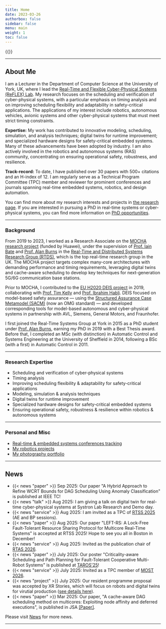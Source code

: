 ```yaml
---
title: Home
date: 2023-03-26
authorbox: false
sidebar: false
menu: main
weight: 1
toc: false
---
```


{{<contact>}}

---

## About Me
I am a Lecturer in the Department of Computer Science at the University of York, UK, where I lead the [Real-Time and Flexible Cyber-Physical Systems (ReFLEX) Lab](https://www.xiaotiandai.com/lab/). My research focuses on the scheduling and verification of cyber-physical systems, with a particular emphasis on timing analysis and on improving scheduling flexibility and adaptability in safety-critical applications. The applications of my interest include robotics, autonomous vehicles, avionic systems and other cyber-physical systems that must meet strict timing constraints.

**Expertise:** My work has contributed to innovative modeling, scheduling, simulation, and analysis techniques; digital twins for runtime improvement; and specialized hardware designs for safety-critical embedded systems. Many of these advancements have been adopted by industry. I am also actively involved in the robotics and autonomous systems (RAS) community, concentrating on ensuring operational safety, robustness, and resilience.

**Track-record:** To date, I have published over 30 papers with 500+ citations and an H-index of 12. I am regularly serve as a Technical Program Committee (TPC) member and reviewer for prominent conferences and journals spanning real-time embedded systems, robotics, and design automation.

You can find more about my research interests and projects in [the research page](https://www.xiaotiandai.com/research). If you are interested in pursuing a PhD in real-time systems or cyber-physical systems, you can find more information on [PhD opportunities](https://www.xiaotiandai.com/opportunities/).

---

### Background

From 2019 to 2023, I worked as a Research Associate on the [MOCHA research project](https://www.cs.york.ac.uk/rts/mocha/) (funded by Huawei), under the supervision of [Prof. Iain Bate](https://www-users.cs.york.ac.uk/~ijb/) and [Prof. Alan Burns](https://www-users.cs.york.ac.uk/~burns/) in the [Real-Time and Distributed Systems Research Group (RTDS)](https://www.cs.york.ac.uk/rts/index.html), which is the top real-time research group in the UK. The MOCHA project targets complex many-core architectures with demanding performance and timing requirements, leveraging digital twins and cache-aware scheduling to develop key techniques for next-generation 5G/6G communication base stations.

Prior to MOCHA, I contributed to the [EU H2020 DEIS project](https://deis-project.eu) in 2019, collaborating with [Prof. Tim Kelly](https://www.cs.york.ac.uk/people/tpk) and [Prof. Ibrahim Habli](https://www.cs.york.ac.uk/people/ihabli). DEIS focused on model-based safety assurance — using the [Structured Assurance Case Metamodel (SACM)](https://www.omg.org/spec/SACM/2.0/About-SACM/) (now an OMG standard) — and developed corresponding tools for model-based autonomous and cyber-physical systems in partnership with AVL, Siemens, General Motors, and Fraunhofer.

I first joined the Real-Time Systems Group at York in 2015 as a PhD student under [Prof. Alan Burns](https://www-users.cs.york.ac.uk/~burns/), earning my PhD in 2019 with a Best Thesis award. Before that, I completed an MSc (with distinction) in Automatic Control and Systems Engineering at the University of Sheffield in 2014, following a BSc (with a first) in Automatic Control in 2011. 

---

### Research Expertise

- Scheduling and verification of cyber-physical systems  
- Timing analysis  
- Improving scheduling flexibility & adaptability for safety-critical applications  
- Modeling, simulation & analysis techniques  
- Digital twins for runtime improvement  
- Specialized hardware designs for safety-critical embedded systems  
- Ensuring operational safety, robustness & resilience within robotics & autonomous systems

---

###  Personal and Misc

- [Real-time & embedded systems conferences tracking](https://automaticdai.github.io/realtime-embedded-conferences/)
- [My robotics projects](https://www.xiaotiandai.com/robots/)
- [My photography portfolio](https://automaticdai.wixsite.com/home)

---

## News

- {{< news "paper" >}} Sep 2025: Our paper "A Hybrid Approach to Refine WCRT Bounds for DAG Scheduling Using Anomaly Classification" is published at IEEE TC!
- {{< news "talk" >}} Aug 2025: I am giving a talk on digital twin for real-time cyber-physical systems at Systron Lab Research and Demo day.
- {{< news "service" >}} Aug 2025: I am invited as a TPC of [RTSS 2025](https://2025.rtss.org/) (AE and BP sessions).
- {{< news "paper" >}} Aug 2025: Our paper "LEFT-RS: A Lock-Free Fault-Tolerant Resource Sharing Protocol for Multicore Real-Time Systems" is accepted at RTSS 2025! Hope to see you all in Boston in December!
- {{< news "service" >}} Aug 2025: Invited as the publication chair of [RTAS 2026](https://2026.rtas.org/).
- {{< news "paper" >}} July 2025: Our poster "Criticality-aware Scheduling and Path Planning for Fault-Tolerant Cooperative Multi-Robot Systems" is published at [TAROS'25](https://taros-conference.org/)!
- {{< news "service" >}} July 2025: Invited as a TPC member of [MOST 2026](https://ieeemobility.org/MOST2026/).
- {{< news "project" >}} July 2025: Our resident programme proposal was accepted by XR Stories, which will focus on robots and digital twins for virutial production ([see details here](https://xrstories.co.uk/xr-stories-welcomes-university-of-york-researchers-in-residence/)).
- {{< news "paper" >}} Mar 2025: Our paper, "A cache-aware DAG scheduling method on multicores: Exploiting node affinity and deferred executions", is published in JSA [[Paper]](https://www.sciencedirect.com/science/article/pii/S138376212500044X).

Please visit [News](https://www.xiaotiandai.com/news) for more news.

---
